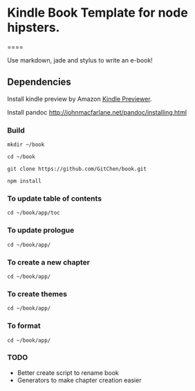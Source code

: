 # Kindle Book Template for node hipsters.

====

Use markdown, jade and stylus to write an e-book!

## Dependencies

Install kindle preview by Amazon [Kindle Previewer](http://www.amazon.com/gp/feature.html?docId=1000765261).

Install pandoc http://johnmacfarlane.net/pandoc/installing.html

### Build

```
mkdir ~/book

cd ~/book

git clone https://github.com/GitChen/book.git

npm install

```

### To update table of contents

```
cd ~/book/app/toc

```

### To update prologue

```
cd ~/book/app/

```

### To create a new chapter

```
cd ~/book/app/

```

### To create themes

```
cd ~/book/app/

```

### To format

```
cd ~/book/app/

```


### TODO
- Better create script to rename book
- Generators to make chapter creation easier
